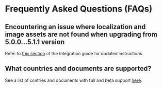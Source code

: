 # Frequently Asked Questions (FAQs)

## Encountering an issue where localization and image assets are not found when upgrading from 5.0.0...5.1.1 version

Refer to [this section](integration_guide.md#sdk-and-uxui) of the Integration guide for updated instructions.

## What countries and documents are supported?
See a list of contries and documents with full and beta support [here](supported_geos.md).


